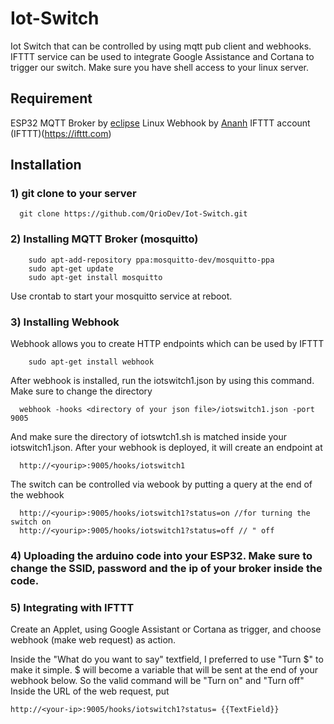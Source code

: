 # Iot-Switch
Iot Switch that can be controlled by using mqtt pub client and webhooks. IFTTT service can be used to integrate Google Assistance and Cortana to trigger our switch.
Make sure you have shell access to your linux server.

## Requirement

ESP32
MQTT Broker by [eclipse](https://github.com/eclipse/mosquitto)
Linux Webhook by [Ananh](https://github.com/adnanh/webhook)
IFTTT account (IFTTT)(https://ifttt.com)

## Installation

### 1) git clone to your server
```
  git clone https://github.com/QrioDev/Iot-Switch.git
```

### 2) Installing MQTT Broker (mosquitto)
```
    sudo apt-add-repository ppa:mosquitto-dev/mosquitto-ppa
    sudo apt-get update
    sudo apt-get install mosquitto
```
Use crontab to start your mosquitto service at reboot.

### 3) Installing Webhook

Webhook allows you to create HTTP endpoints which can be used by IFTTT
```
    sudo apt-get install webhook
```

After webhook is installed, run the iotswitch1.json by using this command. Make sure to change the directory
```
  webhook -hooks <directory of your json file>/iotswitch1.json -port 9005
```

And make sure the directory of iotswtch1.sh is matched inside your iotswitch1.json.
After your webhook is deployed, it will create an endpoint at
```
  http://<yourip>:9005/hooks/iotswitch1
```

The switch can be controlled via webook by putting a query at the end of the webhook
```
  http://<yourip>:9005/hooks/iotswitch1?status=on //for turning the switch on
  http://<yourip>:9005/hooks/iotswitch1?status=off // " off
```

### 4) Uploading the arduino code into your ESP32. Make sure to change the SSID, password and the ip of your broker inside the code.

### 5) Integrating with IFTTT

Create an Applet, using Google Assistant or Cortana as trigger, and choose webhook (make web request) as action.

Inside the "What do you want to say" textfield, I preferred to use "Turn $" to make it simple. $ will become a variable that will be sent at the end of your webhook below. So the valid command will be "Turn on" and "Turn off"
Inside the URL of the web request, put
```
http://<your-ip>:9005/hooks/iotswitch1?status= {{TextField}}
```
